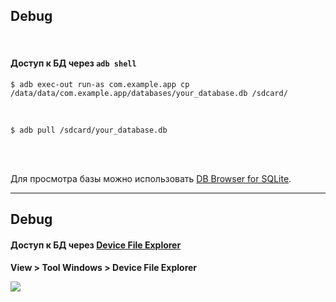 ## Debug

<br>

#### Доступ к БД через `adb shell`

`$ adb exec-out run-as com.example.app cp /data/data/com.example.app/databases/your_database.db /sdcard/`

<br>

`$ adb pull /sdcard/your_database.db`

<br>
<br>

Для просмотра базы можно использовать [DB Browser for SQLite](http://sqlitebrowser.org/).

<!-- .element: class="fragment" data-fragment-index="1" -->

------

## Debug

#### Доступ к БД через [Device File Explorer](https://developer.android.com/studio/debug/device-file-explorer.html)


**View > Tool Windows > Device File Explorer**

<img src="lecture/storage/img/android_studio_3.0.png">

